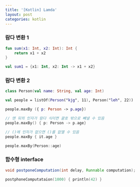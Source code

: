 ```yaml
---
title: '[Kotlin] Lamda'
layout: post
categories: kotlin
---
```


### 람다 변환 1
```kotlin
fun sum(x1: Int, x2: Int): Int {
    return x1 + x2
}

val sum1 = {x1: Int, x2: Int -> x1 + x2}
```

### 람다 변환 2
```kotlin
class Person(val name: String, val age: Int)

val people = listOf(Person("kjg", 11), Person("leh", 22))

people.maxBy ({ p: Person -> p.age})

// 맨 뒤의 인자가 람다 식이면 괄호 밖으로 빼낼 수 있음
people.maxBy() { p: Person -> p.age}

// ()에 인자가 없으면 ()를 없앨 수 있음
people.maxBy { it.age }

people.maxBy(Person::age)
```

### 함수형 interface
```java
void postponeComputation(int delay, Runnable computation);
```
```kotlin
postphoneComputataion(1000) { println(42) }
```
